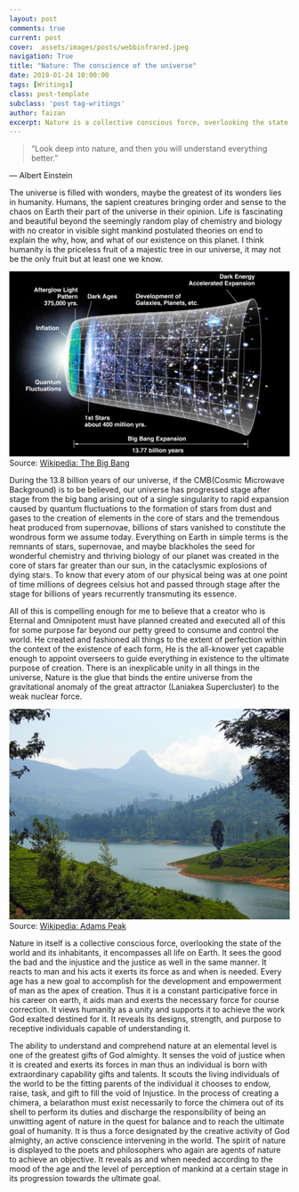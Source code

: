 ```yaml
---
layout: post
comments: true
current: post
cover:  assets/images/posts/webbinfrared.jpeg
navigation: True
title: "Nature: The conscience of the universe"
date: 2019-01-24 10:00:00
tags: [Writings]
class: post-template
subclass: 'post tag-writings'
author: faizan
excerpt: Nature is a collective conscious force, overlooking the state of the world and its inhabitants, encompassing all life on Earth.
---
```

> “Look deep into nature, and then you will understand everything better.”

― Albert Einstein

The universe is filled with wonders, maybe the greatest of its wonders lies in humanity. Humans, the sapient creatures bringing order and sense to the chaos on Earth their part of the universe in their opinion. Life is fascinating and beautiful beyond the seemingly random play of chemistry and biology with no creator in visible sight mankind postulated theories on end to explain the why, how, and what of our existence on this planet. I think humanity is the priceless fruit of a majestic tree in our universe, it may not be the only fruit but at least one we know. 

![The Big Bang](assets/images/posts/bigbang.jpeg)
Source: [Wikipedia: The Big Bang](https://en.wikipedia.org/wiki/Big_Bang)

During the 13.8 billion years of our universe, if the CMB(Cosmic Microwave Background) is to be believed, our universe has progressed stage after stage from the big bang arising out of a single singularity to rapid expansion caused by quantum fluctuations to the formation of stars from dust and gases to the creation of elements in the core of stars and the tremendous heat produced from supernovae, billions of stars vanished to constitute the wondrous form we assume today. Everything on Earth in simple terms is the remnants of stars, supernovae, and maybe blackholes the seed for wonderful chemistry and thriving biology of our planet was created in the core of stars far greater than our sun, in the cataclysmic explosions of dying stars. To know that every atom of our physical being was at one point of time millions of degrees celsius hot and passed through stage after the stage for billions of years recurrently transmuting its essence.

All of this is compelling enough for me to believe that a creator who is Eternal and Omnipotent must have planned created and executed all of this for some purpose far beyond our petty greed to consume and control the world. He created and fashioned all things to the extent of perfection within the context of the existence of each form, He is the all-knower yet capable enough to appoint overseers to guide everything in existence to the ultimate purpose of creation. There is an inexplicable unity in all things in the universe, Nature is the glue that binds the entire universe from the gravitational anomaly of the great attractor (Laniakea Supercluster) to the weak nuclear force.

![Adams Peak](assets/images/posts/adams-peak.jpeg)
Source: [Wikipedia: Adams Peak](https://en.wikipedia.org/wiki/Adam%27s_Peak)

Nature in itself is a collective conscious force, overlooking the state of the world and its inhabitants, it encompasses all life on Earth. It sees the good the bad and the injustice and the justice as well in the same manner. It reacts to man and his acts it exerts its force as and when is needed. Every age has a new goal to accomplish for the development and empowerment of man as the apex of creation. Thus it is a constant participative force in his career on earth, it aids man and exerts the necessary force for course correction. It views humanity as a unity and supports it to achieve the work God exalted destined for it. It reveals its designs, strength, and purpose to receptive individuals capable of understanding it. 

The ability to understand and comprehend nature at an elemental level is one of the greatest gifts of God almighty.  It senses the void of justice when it is created and exerts its forces in man thus an individual is born with extraordinary capability gifts and talents. It scouts the living individuals of the world to be the fitting parents of the individual it chooses to endow, raise, task, and gift to fill the void of Injustice. In the process of creating a chimera, a belarathon must exist necessarily to force the chimera out of its shell to perform its duties and discharge the responsibility of being an unwitting agent of nature in the quest for balance and to reach the ultimate goal of humanity. It is thus a force designated by the creative activity of God almighty, an active conscience intervening in the world. The spirit of nature is displayed to the poets and philosophers who again are agents of nature to achieve an objective. It reveals as and when needed according to the mood of the age and the level of perception of mankind at a certain stage in its progression towards the ultimate goal.
